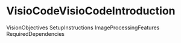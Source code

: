 # VisioCodeVisioCodeIntroduction
VisionObjectives
SetupInstructions
ImageProcessingFeatures
RequiredDependencies
